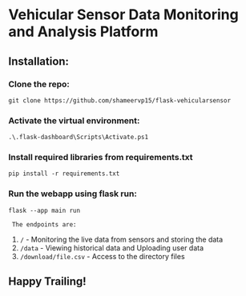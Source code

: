 
# **Vehicular Sensor Data Monitoring and Analysis Platform**

## Installation:

### Clone the repo:
 ```
 git clone https://github.com/shameervp15/flask-vehicularsensor
 ```

### Activate the virtual environment:
```
.\.flask-dashboard\Scripts\Activate.ps1
```

### Install required libraries from requirements.txt
 ```
 pip install -r requirements.txt
```

### Run the webapp using flask run:
 ```
 flask --app main run
```
` The endpoints are:`
1. `/` - Monitoring the live data from sensors and storing the data
2. `/data` - Viewing historical data and Uploading user data
3. `/download/file.csv` - Access to the directory files

## Happy Trailing!


